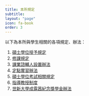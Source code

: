 ```yaml
---
title: 本所規定
subtitle: 
layout: "page"
icon: fa-book
order: 3
---
```

以下為本所與學生相關的各項規定、辦法：

1. [碩士學位授予規定](rules/postgraduate-degree.html)
2. [修課規定]()
3. [課業諮輔人設置辦法]()
4. [定點實習辦法]()
5. [碩士學位考試相關規定]()
6. [指導教授制度]()
7. [世新大學成露茜紀念獎學金辦法]()
